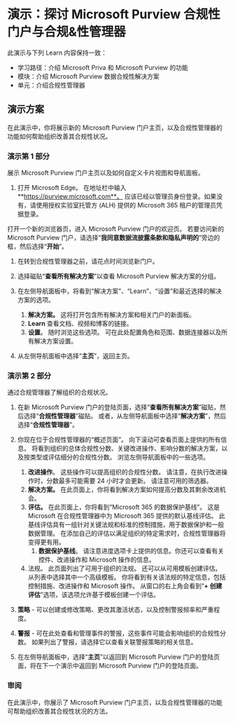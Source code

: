<!---
---
演示：标题：“探索 Microsoft Purview 合规性门户和合规性管理器”学习路径/模块/单元：“介绍 Microsoft Priva 和 Microsoft Purview 的功能；模块 2：介绍 Microsoft Purview 的数据合规性解决方案；单元 4：介绍合规性管理器”
---
--->

# 演示：探讨 Microsoft Purview 合规性门户与合规&性管理器

此演示与下列 Learn 内容保持一致：

- 学习路径：介绍 Microsoft Priva 和 Microsoft Purview 的功能
- 模块：介绍 Microsoft Purview 数据合规性解决方案
- 单元：介绍合规性管理器

## 演示方案

在此演示中，你将展示新的 Microsoft Purview 门户主页，以及合规性管理器的功能如何帮助组织改善其合规性状况。

### 演示第 1 部分

展示 Microsoft Purview 门户主页以及如何自定义卡片视图和导航面板。

1. 打开 Microsoft Edge。 在地址栏中输入**https://purview.microsoft.com**。 应该已经以管理员身份登录。如果没有，请使用授权实验室托管方 (ALH) 提供的 Microsoft 365 租户的管理员凭据登录。

打开一个新的浏览器页，进入 Microsoft Purview 门户的欢迎页。  若要访问新的 Microsoft Purview 门户，请选择“**我同意数据流披露条款和隐私声明的**”旁边的框，然后选择“**开始**”。  

1. 在转到合规性管理器之前，请花点时间浏览新门户。

1. 选择磁贴“**查看所有解决方案**”以查看 Microsoft Purview 解决方案的分组。

1. 在左侧导航面板中，将看到“解决方案”、“Learn”、“设置”和最近选择的解决方案的选项。
    1. **解决方案。** 这将打开包含所有解决方案和相关门户的新面板。
    1. **Learn** 查看文档、视频和博客的链接。
    1. **设置**。 随时浏览这些选项。 可在此处配置角色和范围、数据连接器以及所有解决方案设置。

1. 从左侧导航面板中选择“**主页**”，返回主页。

### 演示第 2 部分

通过合规管理器了解组织的合规状况。

1. 在新 Microsoft Purview 门户的登陆页面，选择“**查看所有解决方案**”磁贴，然后选择“**合规性管理器**”磁贴。 或者，从左侧导航面板中选择“**解决方案**”，然后选择“**合规性管理器**”。

1. 你现在位于合规性管理器的“概述页面”。 向下滚动可查看页面上提供的所有信息。  将看到组织的总体合规性分数、关键改进操作、影响分数的解决方案，以及按类型或评估细分的合规性分数。 浏览左侧导航面板中的一些选项。
    1. **改进操作**。  这些操作可以提高组织的合规性分数。 请注意，在执行改进操作时，分数最多可能需要 24 小时才会更新。  请注意可用的筛选器。
    1. **解决方案。** 在此页面上，你将看到解决方案如何提高分数及其剩余改进机会。
    1. **评估。** 在此页面上，你将看到“Microsoft 365 的数据保护基线”。  这是 Microsoft 在合规性管理器中为 Microsoft 365 提供的默认基线评估。  此基线评估具有一组针对关键法规和标准的控制措施，用于数据保护和一般数据管理。 在添加自己的评估以满足组织的特定需求时，合规性管理器将变得更有用。
        1. **数据保护基线**。  请注意进度选项卡上提供的信息。你还可以查看有关控件、改进操作和 Microsoft 操作的信息。  
    1. 法规。  此页面列出了可用于组织的法规。 还可以从可用模板创建评估。  从列表中选择其中一个高级模板。  你将看到有关该法规的特定信息，包括控制措施、改进操作和 Microsoft 操作。  从窗口的右上角会看到“**+ 创建评估**”选项，该选项允许基于模板创建一个评估。
1. **策略** - 可以创建或修改策略、更改其激活状态，以及控制警报频率和严重程度。 
1. **警报** - 可在此处查看和管理事件的警报，这些事件可能会影响组织的合规性分数。  如果列出了警报，请选择它以查看关联警报策略的相关信息。

1. 在左侧导航面板中，选择“**主页**”以返回到 Microsoft Purview 门户的登陆页面，将在下一个演示中返回到 Microsoft Purview 门户的登陆页面。

### 审阅

在此演示中，你展示了 Microsoft Purview 门户主页，以及合规性管理器的功能可帮助组织改善其合规性状况的方法。
